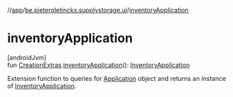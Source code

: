 //[app](../../index.md)/[be.pieterpletinckx.supplystorage.ui](index.md)/[inventoryApplication](inventory-application.md)

# inventoryApplication

[androidJvm]\
fun [CreationExtras](https://developer.android.com/reference/kotlin/androidx/lifecycle/viewmodel/CreationExtras.html).[inventoryApplication](inventory-application.md)(): [InventoryApplication](../be.pieterpletinckx.supplystorage/-inventory-application/index.md)

Extension function to queries for [Application](https://developer.android.com/reference/kotlin/android/app/Application.html) object and returns an instance of [InventoryApplication](../be.pieterpletinckx.supplystorage/-inventory-application/index.md).
